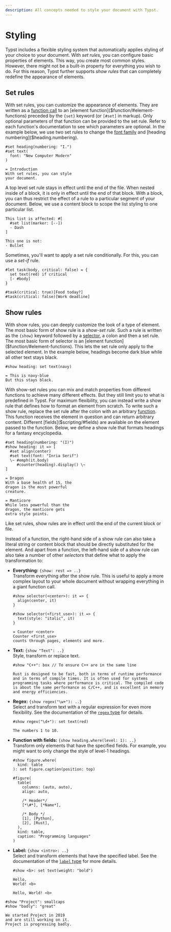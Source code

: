 ```yaml
---
description: All concepts needed to style your document with Typst.
---
```


# Styling
Typst includes a flexible styling system that automatically applies styling of
your choice to your document. With _set rules,_ you can configure basic
properties of elements. This way, you create most common styles. However, there
might not be a built-in property for everything you wish to do. For this reason,
Typst further supports _show rules_ that can completely redefine the appearance
of elements.

## Set rules
With set rules, you can customize the appearance of elements. They are written
as a [function call]($function) to an [element
function]($function/#element-functions) preceded by the `{set}` keyword (or
`[#set]` in markup). Only optional parameters of that function can be provided
to the set rule. Refer to each function's documentation to see which parameters
are optional. In the example below, we use two set rules to change the
[font family]($text.font) and [heading numbering]($heading.numbering).

```example
#set heading(numbering: "I.")
#set text(
  font: "New Computer Modern"
)

= Introduction
With set rules, you can style
your document.
```

A top level set rule stays in effect until the end of the file. When nested
inside of a block, it is only in effect until the end of that block. With a
block, you can thus restrict the effect of a rule to a particular segment of
your document. Below, we use a content block to scope the list styling to one
particular list.

```example
This list is affected: #[
  #set list(marker: [--])
  - Dash
]

This one is not:
- Bullet
```

Sometimes, you'll want to apply a set rule conditionally. For this, you can use
a _set-if_ rule.

```example
#let task(body, critical: false) = {
  set text(red) if critical
  [- #body]
}

#task(critical: true)[Food today?]
#task(critical: false)[Work deadline]
```

## Show rules
With show rules, you can deeply customize the look of a type of element. The
most basic form of show rule is a _show-set rule._ Such a rule is written as the
`{show}` keyword followed by a [selector]($selector), a colon and then a set
rule. The most basic form of selector is an
[element function]($function/#element-functions). This lets the set rule only
apply to the selected element. In the example below, headings become dark blue
while all other text stays black.

```example
#show heading: set text(navy)

= This is navy-blue
But this stays black.
```

With show-set rules you can mix and match properties from different functions to
achieve many different effects. But they still limit you to what is predefined
in Typst. For maximum flexibility, you can instead write a show rule that
defines how to format an element from scratch. To write such a show rule,
replace the set rule after the colon with an arbitrary [function]($function).
This function receives the element in question and can return arbitrary content.
Different [fields]($scripting/#fields) are available on the element passed to
the function. Below, we define a show rule that formats headings for a fantasy
encyclopedia.

```example
#set heading(numbering: "(I)")
#show heading: it => [
  #set align(center)
  #set text(font: "Inria Serif")
  \~ #emph(it.body)
     #counter(heading).display() \~
]

= Dragon
With a base health of 15, the
dragon is the most powerful
creature.

= Manticore
While less powerful than the
dragon, the manticore gets
extra style points.
```

Like set rules, show rules are in effect until the end of the current block or
file.

Instead of a function, the right-hand side of a show rule can also take a
literal string or content block that should be directly substituted for the
element. And apart from a function, the left-hand side of a show rule can also
take a number of other _selectors_ that define what to apply the transformation
to:

- **Everything:** `{show: rest => ..}` \
  Transform everything after the show rule. This is useful to apply a more
  complex layout to your whole document without wrapping everything in a giant
  function call.

  ```example
  #show selector(<center>): it => {
    align(center, it)
  }
  
  #show selector(<first_use>): it => {
    text(style: "italic", it)
  }

  = Counter <center>
  Counter <first_use>
  counts through pages, elements and more.
  ```

- **Text:** `{show "Text": ..}` \
  Style, transform or replace text.

  ```example
  #show "C++": box // To ensure C++ are in the same line

  Rust is designed to be fast, both in terms of runtime performance and in terms of compile times. It is often used for systems programming tasks where performance is critical. The compiled code is about the same performance as C/C++, and is excellent in memory and energy efficiencies.
  ```

- **Regex:** `{show regex("\w+"): ..}` \
  Select and transform text with a regular expression for even more flexibility.
  See the documentation of the [`regex` type]($regex) for details.

  ```example
  #show regex("\d+"): set text(red)
  
  The numbers 1 to 10.  
  ```

- **Function with fields:** `{show heading.where(level: 1): ..}` \
  Transform only elements that have the specified fields. For example, you might
  want to only change the style of level-1 headings.

  ```example
  #show figure.where(
    kind: table
  ): set figure.caption(position: top)
  
  #figure(
    table(
      columns: (auto, auto),
      align: auto,
      
      /* Header*/
      [*\#*], [*Name*],
      
      /* Body */
      [1], [Python],
      [2], [Rust],
    ),
    kind: table,
    caption: "Programming languages"
  )
  ```

- **Label:** `{show <intro>: ..}` \
  Select and transform elements that have the specified label. See the
  documentation of the [`label` type]($label) for more details.

  ```example
  #show <b>: set text(weight: "bold")
  
  Hello,
  World! <b>
  
  Hello, World! <b>  
  ```

```example
#show "Project": smallcaps
#show "badly": "great"

We started Project in 2019
and are still working on it.
Project is progressing badly.
```
